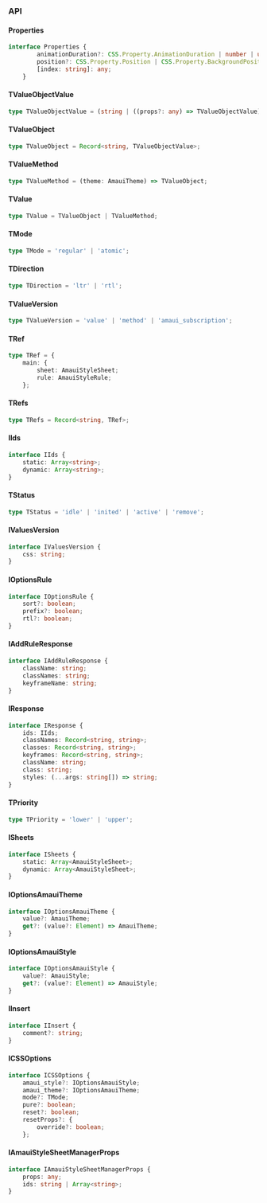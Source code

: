 

### API

#### Properties

```ts
interface Properties {
        animationDuration?: CSS.Property.AnimationDuration | number | undefined;
        position?: CSS.Property.Position | CSS.Property.BackgroundPosition | undefined;
        [index: string]: any;
    }
```

#### TValueObjectValue

```ts
type TValueObjectValue = (string | ((props?: any) => TValueObjectValue) | AmauiSubscription | CSS.Properties<string | number | Array<string | number> | Array<Array<string | number>> | Array<TValueObjectValue> | Array<Array<TValueObjectValue>> | ((props?: any) => TValueObjectValue)> | Record<string, any> | {
```

#### TValueObject

```ts
type TValueObject = Record<string, TValueObjectValue>;
```

#### TValueMethod

```ts
type TValueMethod = (theme: AmauiTheme) => TValueObject;
```

#### TValue

```ts
type TValue = TValueObject | TValueMethod;
```

#### TMode

```ts
type TMode = 'regular' | 'atomic';
```

#### TDirection

```ts
type TDirection = 'ltr' | 'rtl';
```

#### TValueVersion

```ts
type TValueVersion = 'value' | 'method' | 'amaui_subscription';
```

#### TRef

```ts
type TRef = {
    main: {
        sheet: AmauiStyleSheet;
        rule: AmauiStyleRule;
    };
```

#### TRefs

```ts
type TRefs = Record<string, TRef>;
```

#### IIds

```ts
interface IIds {
    static: Array<string>;
    dynamic: Array<string>;
}
```

#### TStatus

```ts
type TStatus = 'idle' | 'inited' | 'active' | 'remove';
```

#### IValuesVersion

```ts
interface IValuesVersion {
    css: string;
}
```

#### IOptionsRule

```ts
interface IOptionsRule {
    sort?: boolean;
    prefix?: boolean;
    rtl?: boolean;
}
```

#### IAddRuleResponse

```ts
interface IAddRuleResponse {
    className: string;
    classNames: string;
    keyframeName: string;
}
```

#### IResponse

```ts
interface IResponse {
    ids: IIds;
    classNames: Record<string, string>;
    classes: Record<string, string>;
    keyframes: Record<string, string>;
    className: string;
    class: string;
    styles: (...args: string[]) => string;
}
```

#### TPriority

```ts
type TPriority = 'lower' | 'upper';
```

#### ISheets

```ts
interface ISheets {
    static: Array<AmauiStyleSheet>;
    dynamic: Array<AmauiStyleSheet>;
}
```

#### IOptionsAmauiTheme

```ts
interface IOptionsAmauiTheme {
    value?: AmauiTheme;
    get?: (value?: Element) => AmauiTheme;
}
```

#### IOptionsAmauiStyle

```ts
interface IOptionsAmauiStyle {
    value?: AmauiStyle;
    get?: (value?: Element) => AmauiStyle;
}
```

#### IInsert

```ts
interface IInsert {
    comment?: string;
}
```

#### ICSSOptions

```ts
interface ICSSOptions {
    amaui_style?: IOptionsAmauiStyle;
    amaui_theme?: IOptionsAmauiTheme;
    mode?: TMode;
    pure?: boolean;
    reset?: boolean;
    resetProps?: {
        override?: boolean;
    };
```

#### IAmauiStyleSheetManagerProps

```ts
interface IAmauiStyleSheetManagerProps {
    props: any;
    ids: string | Array<string>;
}
```

